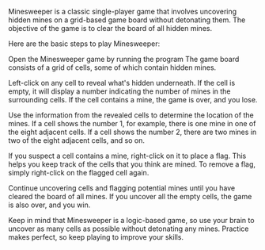 Minesweeper is a classic single-player game that involves uncovering hidden mines on a grid-based game board without detonating them. The objective of the game is to clear the board of all hidden mines.

Here are the basic steps to play Minesweeper:

Open the Minesweeper game by running the program The game board consists of a grid of cells, some of which contain hidden mines.

Left-click on any cell to reveal what's hidden underneath. If the cell is empty, it will display a number indicating the number of mines in the surrounding cells. If the cell contains a mine, the game is over, and you lose.

Use the information from the revealed cells to determine the location of the mines. If a cell shows the number 1, for example, there is one mine in one of the eight adjacent cells. If a cell shows the number 2, there are two mines in two of the eight adjacent cells, and so on.

If you suspect a cell contains a mine, right-click on it to place a flag. This helps you keep track of the cells that you think are mined. To remove a flag, simply right-click on the flagged cell again.

Continue uncovering cells and flagging potential mines until you have cleared the board of all mines. If you uncover all the empty cells, the game is also over, and you win.

Keep in mind that Minesweeper is a logic-based game, so use your brain to uncover as many cells as possible without detonating any mines. Practice makes perfect, so keep playing to improve your skills.


